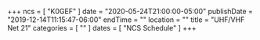 +++
ncs = [ "K0GEF" ]
date = "2020-05-24T21:00:00-05:00"
publishDate = "2019-12-14T11:15:47-06:00"
endTime = ""
location = ""
title = "UHF/VHF Net 21"
categories = [ "" ]
dates = [ "NCS Schedule" ]
+++
